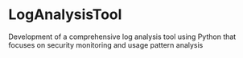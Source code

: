 # LogAnalysisTool
Development of a comprehensive log analysis tool using Python that focuses on security monitoring and usage pattern analysis
